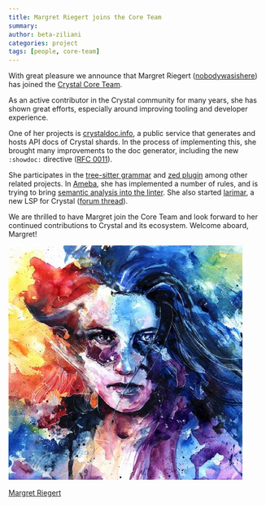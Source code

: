 ```yaml
---
title: Margret Riegert joins the Core Team
summary:
author: beta-ziliani
categories: project
tags: [people, core-team]
---
```


With great pleasure we announce that Margret Riegert ([nobodywasishere](https://github.com/nobodywasishere)) has joined the [Crystal Core Team](/team).

As an active contributor in the Crystal community for many years, she has shown great efforts, especially around improving tooling and developer experience.

One of her projects is [crystaldoc.info](https://www.crystaldoc.info/), a public service that generates and hosts API docs of Crystal shards.
In the process of implementing this, she brought many improvements to the doc generator, including the new `:showdoc:` directive ([RFC 0011](https://github.com/crystal-lang/rfcs/pull/11)).

She participates in the [tree-sitter grammar](https://github.com/crystal-lang-tools/tree-sitter-crystal) and [zed plugin](https://github.com/crystal-lang-tools/zed-crystal) among other related projects.
In [Ameba](https://github.com/crystal-ameba/ameba), she has implemented a number of rules, and is trying to bring [semantic analysis into the linter](https://github.com/crystal-ameba/ameba/issues/513).
She also started [larimar](https://github.com/nobodywasishere/larimar), a new LSP for Crystal ([forum thread](https://forum.crystal-lang.org/t/why-isnt-there-an-lsp-for-crystal/7687)).

We are thrilled to have Margret join the Core Team and look forward to her continued contributions to Crystal and its ecosystem. Welcome aboard, Margret!

<div class="testimonial-profile">
  <img src="/assets/authors/nobodywasishere.jpg" alt="Margret Riegert's avatar">
  <p><a href="https://github.com/nobodywasishere">Margret Riegert</a></p>
</div>
